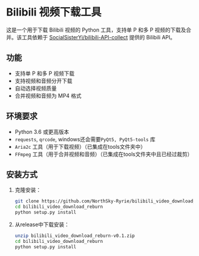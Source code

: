 # Bilibili 视频下载工具

这是一个用于下载 Bilibili 视频的 Python 工具，支持单 P 和多 P 视频的下载及合并。该工具依赖于 [SocialSisterYi/bilibili-API-collect](https://github.com/SocialSisterYi/bilibili-API-collect) 提供的 Bilibili API。

## 功能

- 支持单 P 和多 P 视频下载
- 支持视频和音频分开下载
- 自动选择视频质量
- 合并视频和音频为 MP4 格式

## 环境要求

- Python 3.6 或更高版本
- `requests`, `qrcode`, windows还会需要`PyQt5, PyQt5-tools` 库
- `Aria2c` 工具（用于下载视频）（已集成在tools文件夹中）
- `FFmpeg` 工具（用于合并视频和音频）（已集成在tools文件夹中且已经过裁剪）

## 安装方式

1. 克隆安装：

   ```bash
   git clone https://github.com/NorthSky-Ryrie/bilibili_video_download_reburn.git
   cd bilibili_video_download_reburn
   python setup.py install

2. 从release中下载安装：

   ```bash
   unzip bilibili_video_download_reburn-v0.1.zip
   cd bilibili_video_download_reburn
   python setup.py install
